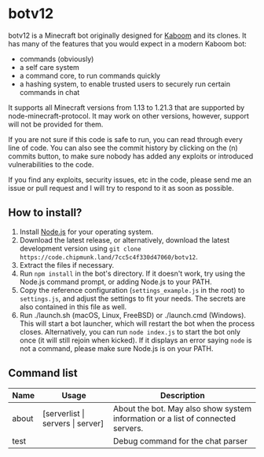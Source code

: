 # botv12

botv12 is a Minecraft bot originally designed for [Kaboom](https://kaboom.pw/) and its clones. It has many of the features that you would expect in a modern Kaboom bot:

- commands (obviously)
- a self care system
- a command core, to run commands quickly
- a hashing system, to enable trusted users to securely run certain commands in chat

It supports all Minecraft versions from 1.13 to 1.21.3 that are supported by node-minecraft-protocol. It may work on other versions, however, support will not be provided for them.

If you are not sure if this code is safe to run, you can read through every line of code. You can also see the commit history by clicking on the (n) commits button, to make sure nobody has added any exploits or introduced vulnerabilities to the code.

If you find any exploits, security issues, etc in the code, please send me an issue or pull request and I will try to respond to it as soon as possible.

## How to install?

1. Install [Node.js](https://nodejs.org/) for your operating system.
2. Download the latest release, or alternatively, download the latest development version using `git clone https://code.chipmunk.land/7cc5c4f330d47060/botv12`.
3. Extract the files if necessary.
4. Run `npm install` in the bot's directory. If it doesn't work, try using the Node.js command prompt, or adding Node.js to your PATH.
5. Copy the reference configuration (`settings_example.js` in the root) to `settings.js`, and adjust the settings to fit your needs. The secrets are also contained in this file as well.
6. Run ./launch.sh (macOS, Linux, FreeBSD) or ./launch.cmd (Windows). This will start a bot launcher, which will restart the bot when the process closes. Alternatively, you can run `node index.js` to start the bot only once (it will still rejoin when kicked). If it displays an error saying `node` is not a command, please make sure Node.js is on your PATH.

## Command list


| Name | Usage | Description |
|-|-|-|
| about | [serverlist \| servers \| server] | About the bot. May also show system information or a list of connected servers. |
| test | | Debug command for the chat parser |


